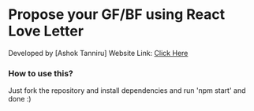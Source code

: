 # Propose your GF/BF using React Love Letter

Developed by [Ashok Tanniru]
Website Link: [Click Here](https://react-love-letter.vercel.app)

### How to use this?
Just fork the repository and install dependencies and run 'npm start' and done :)

